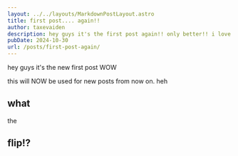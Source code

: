 ```yaml
---
layout: ../../layouts/MarkdownPostLayout.astro
title: first post.... again!!
author: taxevaiden
description: hey guys it's the first post again!! only better!! i love markdown
pubDate: 2024-10-30
url: /posts/first-post-again/
---
```


hey guys it's the new first post WOW

this will NOW be used for new posts from now on. heh

## what

the

## flip!?

